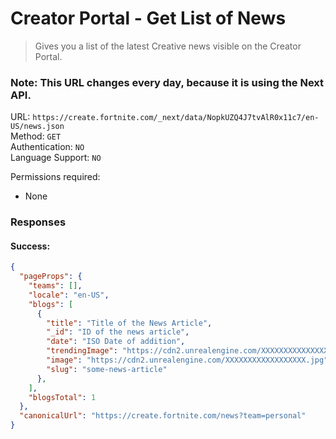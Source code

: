 # Creator Portal - Get List of News
> Gives you a list of the latest Creative news visible on the Creator Portal.
### Note: This URL changes every day, because it is using the Next API.

URL: `https://create.fortnite.com/_next/data/NopkUZQ4J7tvAlR0x11c7/en-US/news.json` \
Method: `GET` \
Authentication: `NO` \
Language Support: `NO`

Permissions required:
 - None

### Responses
#### Success:
```json
{
  "pageProps": {
    "teams": [],
    "locale": "en-US",
    "blogs": [
      {
        "title": "Title of the News Article",
        "_id": "ID of the news article",
        "date": "ISO Date of addition",
        "trendingImage": "https://cdn2.unrealengine.com/XXXXXXXXXXXXXXXXXX.jpg",
        "image": "https://cdn2.unrealengine.com/XXXXXXXXXXXXXXXXXX.jpg",
        "slug": "some-news-article"
      },
    ],
    "blogsTotal": 1
  },
  "canonicalUrl": "https://create.fortnite.com/news?team=personal"
}
```
